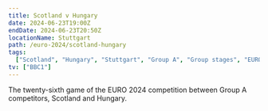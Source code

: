 ```yaml
---
title: Scotland v Hungary
date: 2024-06-23T19:00Z
endDate: 2024-06-23T20:50Z
locationName: Stuttgart
path: /euro-2024/scotland-hungary
tags:
  ["Scotland", "Hungary", "Stuttgart", "Group A", "Group stages", "EURO 2024"]
tv: ["BBC1"]
---
```


The twenty-sixth game of the EURO 2024 competition between Group A competitors, Scotland and Hungary.
